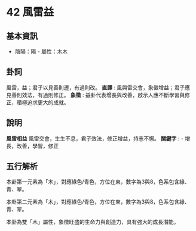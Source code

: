 # 42 風雷益

## 基本資訊
- 陰陽：陽 - 屬性：木木 
## 卦詞
風雷，益；君子以見善則遷，有過則改。
 **直譯** : 風與雷交會，象徵增益；君子應見善則效法，有過則修正。
 **象徵** : 益卦代表增長與改善，啟示人應不斷學習與修正，積極追求更大的成就。
## 說明
**風雷相益** 風雷交會，生生不息，君子效法，修正增益，持志不懈。
**關鍵字** : - 增長，改善，學習，修正
## 五行解析
本卦第一元素為「木」，對應綠色/青色，方位在東，數字為3與8，色系包含綠、青、翠。

本卦第二元素為「木」，對應綠色/青色，方位在東，數字為3與8，色系包含綠、青、翠。

本卦為雙「木」屬性，象徵旺盛的生命力與創造力，具有強大的成長潛能。

